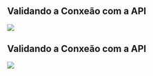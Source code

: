 <h2>Validando a Conxeão com a API</h2>
<img src="https://github-production-user-asset-6210df.s3.amazonaws.com/63434009/339895568-667c6a3f-7d0a-4040-b5b0-033644ea0bf5.png?X-Amz-Algorithm=AWS4-HMAC-SHA256&X-Amz-Credential=AKIAVCODYLSA53PQK4ZA%2F20240614%2Fus-east-1%2Fs3%2Faws4_request&X-Amz-Date=20240614T203119Z&X-Amz-Expires=300&X-Amz-Signature=198c04fe5275254a9a5c6935aacf8656cd9057f30fb14aecbd5fc5b0cd2de5b2&X-Amz-SignedHeaders=host&actor_id=63434009&key_id=0&repo_id=815293733"/>
<h2>Validando a Conxeão com a API</h2>
<img src="https://github-production-user-asset-6210df.s3.amazonaws.com/63434009/339897043-ad5d5812-04d0-45f7-a8ed-d52f20ea51bf.png?X-Amz-Algorithm=AWS4-HMAC-SHA256&X-Amz-Credential=AKIAVCODYLSA53PQK4ZA%2F20240614%2Fus-east-1%2Fs3%2Faws4_request&X-Amz-Date=20240614T203429Z&X-Amz-Expires=300&X-Amz-Signature=d7a4769bb9e5b614ec4f48ba84f9f8d51a846750d9fc88467f1b9efc4ecd6c87&X-Amz-SignedHeaders=host&actor_id=63434009&key_id=0&repo_id=815293733"/>
